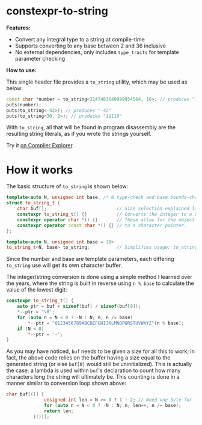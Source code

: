 # constexpr-to-string

**Features:**

* Convert any integral type to a string at compile-time
* Supports converting to any base between 2 and 36 inclusive
* No external dependencies, only includes `type_traits` for template parameter checking

**How to use:**

This single header file provides a `to_string` utility, which may be used as below:

```cpp
const char *number = to_string<2147483648999954564, 16>; // produces "1DCD65003B9A1884"
puts(number);
puts(to_string<-42>); // produces "-42"
puts(to_string<30, 2>); // produces "11110"
```

With `to_string`, all that will be found in program disassembly are the resulting string literals, as if you wrote the strings yourself.

Try it [on Compiler Explorer](https://godbolt.org/z/T-MFoh).

# How it works

The basic structure of `to_string` is shown below:

```cpp
template<auto N, unsigned int base, /* N type-check and base bounds-check */>
struct to_string_t {
    char buf[];                          // Size selection explained later.
    constexpr to_string_t() {}           // Converts the integer to a string stored in buf.
    constexpr operator char *() {}       // These allow for the object to be implicitly converted
    constexpr operator const char *() {} // to a character pointer.
};

template<auto N, unsigned int base = 10>
to_string_t<N, base> to_string;          // Simplifies usage: to_string_t<N, base>() becomes to_string<N, base>.
```

Since the number and base are template parameters, each differing `to_string` use will get its own character buffer.

The integer/string conversion is done using a simple method I learned over the years, where the string is built in reverse using `n % base` to calculate the value of the lowest digit:

```cpp
constexpr to_string_t() {
    auto ptr = buf + sizeof(buf) / sizeof(buf[0]);
    *--ptr = '\0';
    for (auto n = N < 0 ? -N : N; n; n /= base)
        *--ptr = "0123456789ABCDEFGHIJKLMNOPQRSTUVWXYZ"[n % base];
    if (N < 0)
        *--ptr = '-';
}
```

As you may have noticed, `buf` needs to be given a size for all this to work; in fact, the above code relies on the buffer having a size equal to the generated string (or else `buf[0]` would still be uninitialized). This is actually the case: a lambda is used within `buf`'s declaration to count how many characters long the string will ultimately be. This counting is done in a manner similar to conversion loop shown above:

```cpp
char buf[([] {
              unsigned int len = N >= 0 ? 1 : 2; // Need one byte for '\0', two if there'll be a minus
              for (auto n = N < 0 ? -N : N; n; len++, n /= base);
              return len;
          }())];
```
